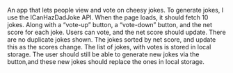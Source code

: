An app that lets people view and vote on cheesy jokes.
To generate jokes, I use the ICanHazDadJoke API.
When the page loads, it should fetch 10 jokes.
Along with a “vote-up” button, a “vote-down” button, and the net score for each joke.
Users can vote, and the net score should update.
There are no duplicate jokes shown.
The jokes sorted by net score, and update this as the scores change.
The list of jokes, with votes is stored in local storage.
The user should still be able to generate new jokes via the button,and these new jokes should replace the ones in local storage.

